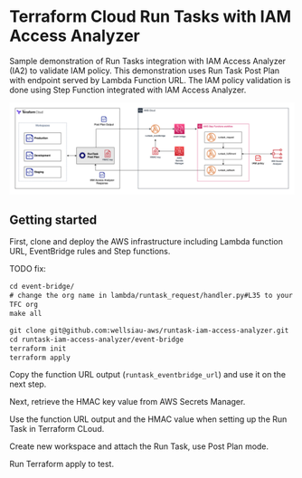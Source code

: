 # Terraform Cloud Run Tasks with IAM Access Analyzer

Sample demonstration of Run Tasks integration with IAM Access Analyzer (IA2) to validate IAM policy. This demonstration uses Run Task Post Plan with endpoint served by Lambda Function URL. The IAM policy validation is done using Step Function integrated with IAM Access Analyzer.

![Diagram](./diagram/RunTask-EventBridge.png)

## Getting started

First, clone and deploy the AWS infrastructure including Lambda function URL, EventBridge rules and Step functions.

TODO fix:
```
cd event-bridge/
# change the org name in lambda/runtask_request/handler.py#L35 to your TFC org
make all
```

```
git clone git@github.com:wellsiau-aws/runtask-iam-access-analyzer.git
cd runtask-iam-access-analyzer/event-bridge
terraform init
terraform apply
```

Copy the function URL output (`runtask_eventbridge_url`) and use it on the next step.

Next, retrieve the HMAC key value from AWS Secrets Manager. 

Use the function URL output and the HMAC value when setting up the Run Task in Terraform CLoud. 

Create new workspace and attach the Run Task, use Post Plan mode.

Run Terraform apply to test.